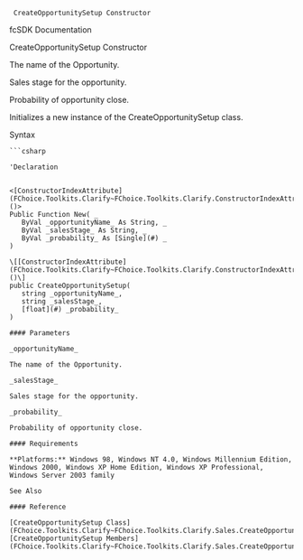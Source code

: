﻿     CreateOpportunitySetup Constructor                                                   

fcSDK Documentation

CreateOpportunitySetup Constructor

The name of the Opportunity.

Sales stage for the opportunity.

Probability of opportunity close.

Initializes a new instance of the CreateOpportunitySetup class.

Syntax

```vbnet
```csharp

'Declaration
 

<[ConstructorIndexAttribute](FChoice.Toolkits.Clarify~FChoice.Toolkits.Clarify.ConstructorIndexAttribute.md)()>
Public Function New( _
   ByVal _opportunityName_ As String, _
   ByVal _salesStage_ As String, _
   ByVal _probability_ As [Single](#) _
)

\[[ConstructorIndexAttribute](FChoice.Toolkits.Clarify~FChoice.Toolkits.Clarify.ConstructorIndexAttribute.md)()\]
public CreateOpportunitySetup( 
   string _opportunityName_,
   string _salesStage_,
   [float](#) _probability_
)

#### Parameters

_opportunityName_

The name of the Opportunity.

_salesStage_

Sales stage for the opportunity.

_probability_

Probability of opportunity close.

#### Requirements

**Platforms:** Windows 98, Windows NT 4.0, Windows Millennium Edition, Windows 2000, Windows XP Home Edition, Windows XP Professional, Windows Server 2003 family

See Also

#### Reference

[CreateOpportunitySetup Class](FChoice.Toolkits.Clarify~FChoice.Toolkits.Clarify.Sales.CreateOpportunitySetup.md)  
[CreateOpportunitySetup Members](FChoice.Toolkits.Clarify~FChoice.Toolkits.Clarify.Sales.CreateOpportunitySetup_members.md)